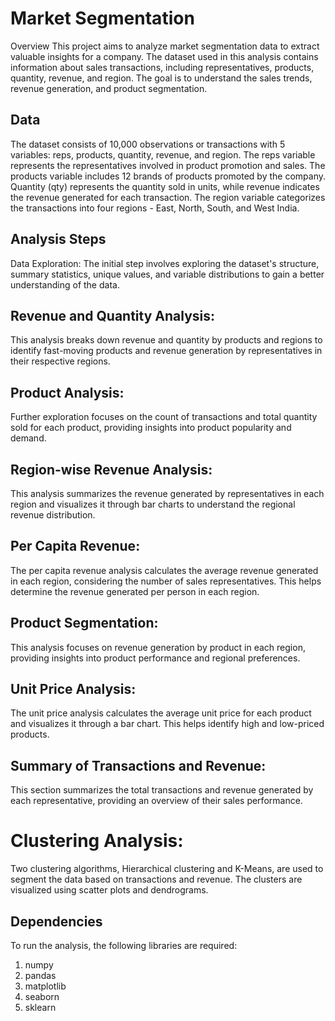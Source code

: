 
# Market Segmentation

Overview
This project aims to analyze market segmentation data to extract valuable insights for a company. The dataset used in this analysis contains information about sales transactions, including representatives, products, quantity, revenue, and region. The goal is to understand the sales trends, revenue generation, and product segmentation.

## Data
The dataset consists of 10,000 observations or transactions with 5 variables: reps, products, quantity, revenue, and region. The reps variable represents the representatives involved in product promotion and sales. The products variable includes 12 brands of products promoted by the company. Quantity (qty) represents the quantity sold in units, while revenue indicates the revenue generated for each transaction. The region variable categorizes the transactions into four regions - East, North, South, and West India.

## Analysis Steps
Data Exploration: The initial step involves exploring the dataset's structure, summary statistics, unique values, and variable distributions to gain a better understanding of the data.

## Revenue and Quantity Analysis: 

This analysis breaks down revenue and quantity by products and regions to identify fast-moving products and revenue generation by representatives in their respective regions.

## Product Analysis: 

Further exploration focuses on the count of transactions and total quantity sold for each product, providing insights into product popularity and demand.

## Region-wise Revenue Analysis:

This analysis summarizes the revenue generated by representatives in each region and visualizes it through bar charts to understand the regional revenue distribution.

## Per Capita Revenue: 

The per capita revenue analysis calculates the average revenue generated in each region, considering the number of sales representatives. This helps determine the revenue generated per person in each region.

## Product Segmentation: 

This analysis focuses on revenue generation by product in each region, providing insights into product performance and regional preferences.

## Unit Price Analysis: 

The unit price analysis calculates the average unit price for each product and visualizes it through a bar chart. This helps identify high and low-priced products.

## Summary of Transactions and Revenue: 

This section summarizes the total transactions and revenue generated by each representative, providing an overview of their sales performance.

# Clustering Analysis: 

Two clustering algorithms, Hierarchical clustering and K-Means, are used to segment the data based on transactions and revenue. The clusters are visualized using scatter plots and dendrograms.

## Dependencies
To run the analysis, the following libraries are required:

1. numpy
2. pandas
3. matplotlib
4. seaborn
5. sklearn

